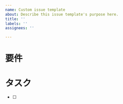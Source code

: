 ```yaml
---
name: Custom issue template
about: Describe this issue template's purpose here.
title: ''
labels: ''
assignees: ''

---
```


# 要件

# タスク
- [ ]
